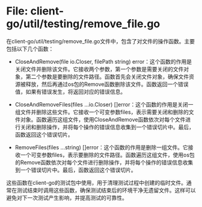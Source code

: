 # File: client-go/util/testing/remove_file.go

在client-go/util/testing/remove_file.go文件中，包含了对文件的操作函数。主要包括以下几个函数：

- CloseAndRemove(file io.Closer, filePath string) error：这个函数的作用是关闭文件并删除该文件。它接收两个参数，第一个参数是需要关闭的文件对象，第二个参数是要删除的文件路径。函数首先会关闭文件对象，确保文件资源被释放，然后再通过os包的Remove函数删除该文件。函数返回一个错误值，如果有错误发生，将返回对应的错误信息。

- CloseAndRemoveFiles(files ...io.Closer) []error：这个函数的作用是关闭一组文件并删除这些文件。它接收一个可变参数files，表示需要关闭和删除的文件对象。函数遍历这组文件，使用CloseAndRemove函数依次对每个文件进行关闭和删除操作，并将每个操作的错误信息收集到一个错误切片中。最后，函数返回这个错误切片。

- RemoveFiles(files ...string) []error：这个函数的作用是删除一组文件。它接收一个可变参数files，表示要删除的文件路径。函数遍历这组文件，使用os包的Remove函数依次对每个文件进行删除操作，并将每个操作的错误信息收集到一个错误切片中。最后，函数返回这个错误切片。

这些函数在client-go的测试包中使用，用于清理测试过程中创建的临时文件。通常在测试结束时调用这些函数，确保测试结束后的环境干净无遗留文件。这样可以避免对下一次测试产生影响，并提高测试的可靠性。


